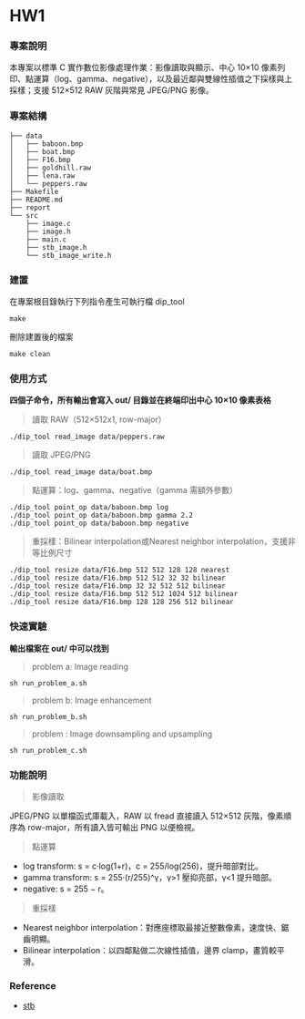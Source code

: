 # HW1

### 專案說明
本專案以標準 C 實作數位影像處理作業：影像讀取與顯示、中心 10×10 像素列印、點運算（log、gamma、negative），以及最近鄰與雙線性插值之下採樣與上採樣；支援 512×512 RAW 灰階與常見 JPEG/PNG 影像。

### 專案結構

```
├── data
│   ├── baboon.bmp
│   ├── boat.bmp
│   ├── F16.bmp
│   ├── goldhill.raw
│   ├── lena.raw
│   └── peppers.raw
├── Makefile
├── README.md
├── report
└── src
    ├── image.c
    ├── image.h
    ├── main.c
    ├── stb_image.h
    └── stb_image_write.h
```

### 建置

在專案根目錄執行下列指令產生可執行檔 dip_tool

```
make
```

刪除建置後的檔案

```
make clean
```


### 使用方式

**四個子命令，所有輸出會寫入 out/ 目錄並在終端印出中心 10×10 像素表格**

> 讀取 RAW（512×512x1, row-major）

```
./dip_tool read_image data/peppers.raw
```

> 讀取 JPEG/PNG 

```
./dip_tool read_image data/boat.bmp
```

> 點運算：log、gamma、negative（gamma 需額外參數）

```
./dip_tool point_op data/baboon.bmp log
./dip_tool point_op data/baboon.bmp gamma 2.2
./dip_tool point_op data/baboon.bmp negative
```

> 重採樣：Bilinear interpolation或Nearest neighbor interpolation，支援非等比例尺寸

```
./dip_tool resize data/F16.bmp 512 512 128 128 nearest
./dip_tool resize data/F16.bmp 512 512 32 32 bilinear
./dip_tool resize data/F16.bmp 32 32 512 512 bilinear
./dip_tool resize data/F16.bmp 512 512 1024 512 bilinear
./dip_tool resize data/F16.bmp 128 128 256 512 bilinear
```

### 快速實驗
**輸出檔案在 out/ 中可以找到**
> problem a: Image reading
```
sh run_problem_a.sh
```
> problem b: Image enhancement
```
sh run_problem_b.sh
```
> problem : Image downsampling and upsampling
```
sh run_problem_c.sh
```

### 功能說明

> 影像讀取

JPEG/PNG 以單檔函式庫載入，RAW 以 fread 直接讀入 512×512 灰階，像素順序為 row-major，所有讀入皆可輸出 PNG 以便檢視。

> 點運算

- log transform: s = c·log(1+r)，c = 255/log(256)，提升暗部對比。
- gamma transform: s = 255·(r/255)^γ，γ>1 壓抑亮部，γ<1 提升暗部。
- negative: s = 255 − r。
 
> 重採樣

- Nearest neighbor interpolation：對應座標取最接近整數像素，速度快、鋸齒明顯。
- Bilinear interpolation：以四鄰點做二次線性插值，邊界 clamp，畫質較平滑。


### Reference
- [stb](https://github.com/nothings/stb)
